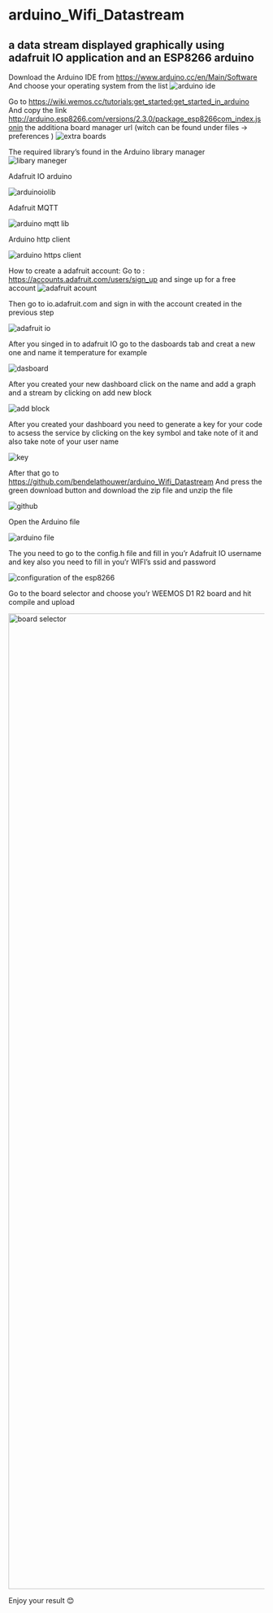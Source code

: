 # arduino_Wifi_Datastream
a data stream displayed graphically using adafruit IO application and an ESP8266 arduino
-------------------------------------------------------------------------------------------------

Download the Arduino IDE from https://www.arduino.cc/en/Main/Software
And choose your operating system from the list 
![arduino ide](https://user-images.githubusercontent.com/6255058/33036129-da2a0340-ce2d-11e7-821b-460d44698b00.JPG)

Go to https://wiki.wemos.cc/tutorials:get_started:get_started_in_arduino 
And copy the link http://arduino.esp8266.com/versions/2.3.0/package_esp8266com_index.jsonin the additiona board manager url (witch can be found under files -> preferences ) 
![extra boards](https://user-images.githubusercontent.com/6255058/33036195-fbb5a370-ce2d-11e7-8245-cf6a82dbdfae.JPG)

The required library’s found in the Arduino library manager
![libary maneger](https://user-images.githubusercontent.com/6255058/33036263-26019ae4-ce2e-11e7-89f3-74459195792e.png)


Adafruit  IO arduino

![arduinoiolib](https://user-images.githubusercontent.com/6255058/33036295-3b020d3e-ce2e-11e7-995f-50f1d9771ef1.JPG)

Adafruit MQTT


![arduino mqtt lib](https://user-images.githubusercontent.com/6255058/33036341-5b642878-ce2e-11e7-8d83-9bcadc17bc12.JPG)


Arduino http client


![arduino https client](https://user-images.githubusercontent.com/6255058/33036393-84768788-ce2e-11e7-8126-d26b68d9651c.JPG)


How to create a adafruit account:
Go to : https://accounts.adafruit.com/users/sign_up and singe up for a free account 
![adafruit acount](https://user-images.githubusercontent.com/6255058/33036481-cb9df93e-ce2e-11e7-948d-1d0dab44ff63.JPG)



Then go to io.adafruit.com and sign in with the account created in the previous step 

![adafruit io](https://user-images.githubusercontent.com/6255058/33036545-0e4f4f12-ce2f-11e7-9ce5-2d9c9ac3e0ca.JPG)

After you singed in to adafruit IO  go to the dasboards tab and creat a new one and name it temperature for example 

![dasboard](https://user-images.githubusercontent.com/6255058/33036597-2f54419a-ce2f-11e7-9960-5eed50c2ac71.JPG)

After you created your new dashboard click on the name and add a graph and a stream by clicking on add  new block 

![add block](https://user-images.githubusercontent.com/6255058/33036651-58ee108a-ce2f-11e7-9177-2c3a3f9c7b25.JPG)

After you created your dashboard you need to generate a key for your code to acsess the service  by clicking on the key symbol and take note of it  and also take note of your user name 

![key](https://user-images.githubusercontent.com/6255058/33036669-692cba46-ce2f-11e7-96d8-3032d23390f9.JPG)


After that go to https://github.com/bendelathouwer/arduino_Wifi_Datastream
And  press the green download button and download the zip file and unzip the file 

![github](https://user-images.githubusercontent.com/6255058/33036706-87660148-ce2f-11e7-8924-eb6e00c29a81.JPG)

Open the Arduino file 

![arduino file](https://user-images.githubusercontent.com/6255058/33036719-943cd072-ce2f-11e7-90c7-40b5f0951b8e.JPG)


The you need to go to the config.h file and fill in you’r Adafruit IO username and  key also you need to fill in you’r WIFI’s ssid and password 

![configuration of the esp8266](https://user-images.githubusercontent.com/6255058/33036750-a9f99256-ce2f-11e7-9ff2-6778fa0a6c42.JPG)


Go to the board selector and choose you’r WEEMOS D1 R2 board and hit compile and upload 

<img width="1920" alt="board selector" src="https://user-images.githubusercontent.com/6255058/33036879-1126412c-ce30-11e7-95ee-bf76f84fbfd1.png">

Enjoy your result 😊 




